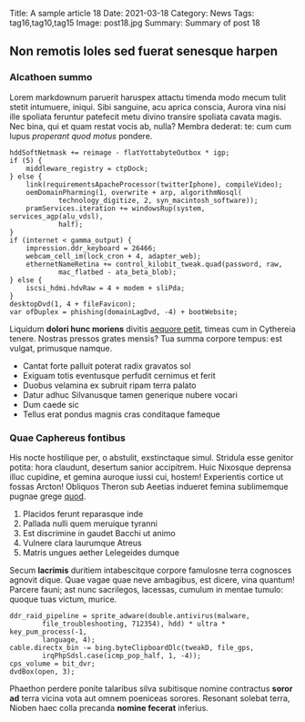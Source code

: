 Title: A sample article 18
Date: 2021-03-18
Category: News
Tags: tag16,tag10,tag15
Image: post18.jpg
Summary: Summary of post 18

## Non remotis Ioles sed fuerat senesque harpen

### Alcathoen summo

Lorem markdownum paruerit haruspex attactu timenda modo mecum tulit stetit
intumuere, iniqui. Sibi sanguine, acu aprica conscia, Aurora vina nisi ille
spoliata feruntur patefecit metu divino transire spoliata cavata magis. Nec
bina, qui et quam restat vocis ab, nulla? Membra dederat: te: cum cum lupus
*properant quod motus* pondere.

    hddSoftNetmask += reimage - flatYottabyteOutbox * igp;
    if (5) {
        middleware_registry = ctpDock;
    } else {
        link(requirementsApacheProcessor(twitterIphone), compileVideo);
        oemDomainPharming(1, overwrite + arp, algorithmNosql(
                technology_digitize, 2, syn_macintosh_software));
        pramServices.iteration += windowsRup(system, services_agp(alu_vdsl),
                half);
    }
    if (internet < gamma_output) {
        impression.ddr_keyboard = 26466;
        webcam_cell_im(lock_cron + 4, adapter_web);
        ethernetNameRetina += control_kilobit_tweak.quad(password, raw,
                mac_flatbed - ata_beta_blob);
    } else {
        iscsi_hdmi.hdvRaw = 4 + modem + sliPda;
    }
    desktopDvd(1, 4 + fileFavicon);
    var ofDuplex = phishing(domainLagDvd, -4) + bootWebsite;

Liquidum **dolori hunc moriens** divitis [aequore
petit](http://www.oviumque.org/mediumquevigor.php), timeas cum in Cythereia
tenere. Nostras pressos grates mensis? Tua summa corpore tempus: est vulgat,
primusque namque.

- Cantat forte palluit poterat radix gravatos sol
- Exiguam totis eventusque perfudit cernimus et ferit
- Duobus velamina ex subruit ripam terra palato
- Datur adhuc Silvanusque tamen generique nubere vocari
- Dum caede sic
- Tellus erat pondus magnis cras conditaque fameque

### Quae Caphereus fontibus

His nocte hostilique per, o abstulit, exstinctaque simul. Stridula esse genitor
potita: hora claudunt, desertum sanior accipitrem. Huic Nixosque deprensa illuc
cupidine, et gemina auroque iussi cui, hostem! Experientis cortice ut fossas
Arcton! Obliquos Theron sub Aeetias indueret femina sublimemque pugnae grege
[quod](http://vultum.io/).

1. Placidos ferunt reparasque inde
2. Pallada nulli quem meruique tyranni
3. Est discrimine in gaudet Bacchi ut animo
4. Vulnere clara laurumque Atreus
5. Matris ungues aether Lelegeides dumque

Secum **lacrimis** duritiem intabescitque corpore famulosne terra cognosces
agnovit dique. Quae vagae quae neve ambagibus, est dicere, vina quantum! Parcere
fauni; ast nunc sacrilegos, lacessas, cumulum in mentae tumulo: quoque tuas
victum, murice.

    ddr_raid_pipeline = sprite_adware(double.antivirus(malware,
            file_troubleshooting, 712354), hdd) * ultra * key_pum_process(-1,
            language, 4);
    cable.directx_bin -= bing.byteClipboardDlc(tweakD, file_gps,
            irqPhpSdsl.case(icmp_pop_half, 1, -4));
    cps_volume = bit_dvr;
    dvdBox(open, 3);

Phaethon perdere ponite talaribus silva subitisque nomine contractus **soror
ad** terra vicina vota aut omnem poeniceas sorores. Resonant solebat terra,
Nioben haec colla precanda **nomine fecerat** inferius.
